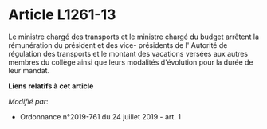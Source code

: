 # Article L1261-13

Le ministre chargé des transports et le ministre chargé du budget arrêtent la rémunération du président et des vice-
présidents de l'       Autorité de régulation des transports et le montant des vacations versées aux autres membres du
collège ainsi que leurs modalités d'évolution pour la durée de leur mandat.

**Liens relatifs à cet article**

_Modifié par_:

  - Ordonnance n°2019-761 du 24 juillet 2019 - art. 1
